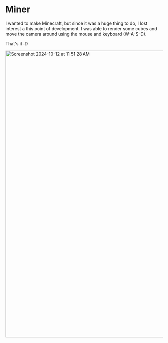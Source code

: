 # Miner

I wanted to make Minecraft, but since it was a huge thing to do, I lost interest a this point of development. I was able to render
some cubes and move the camera around using the mouse and keyboard (W-A-S-D).

That's it :D


<img width="916" alt="Screenshot 2024-10-12 at 11 51 28 AM" src="https://github.com/user-attachments/assets/6b22e45a-df7c-42ca-ad39-dc0e9845a171">
